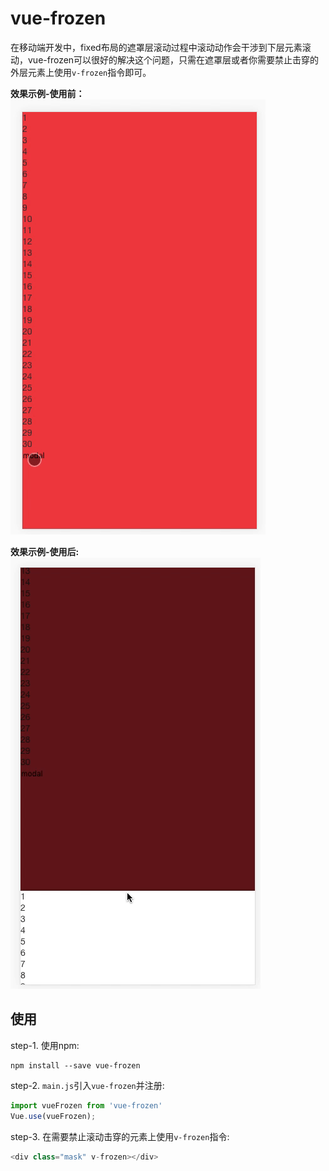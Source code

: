 # vue-frozen
在移动端开发中，fixed布局的遮罩层滚动过程中滚动动作会干涉到下层元素滚动，vue-frozen可以很好的解决这个问题，只需在遮罩层或者你需要禁止击穿的外层元素上使用`v-frozen`指令即可。

**效果示例-使用前：**
![](./example/img/before-use.gif)

**效果示例-使用后:**
![](./example/img/after-use.gif)

## 使用
step-1. 使用npm:
```
npm install --save vue-frozen
```
step-2. `main.js`引入`vue-frozen`并注册:
```javascript
import vueFrozen from 'vue-frozen'
Vue.use(vueFrozen);
```
step-3. 在需要禁止滚动击穿的元素上使用`v-frozen`指令:
```javascript
<div class="mask" v-frozen></div>
```



